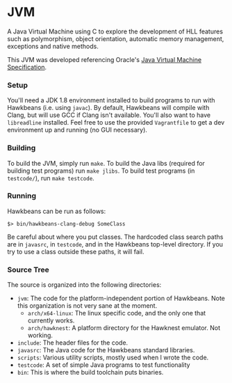 # JVM
A Java Virtual Machine using C to explore the development of HLL features such as polymorphism, object orientation, automatic memory management, exceptions and native methods.

This JVM was developed referencing Oracle's [Java Virtual Machine
Specification](https://docs.oracle.com/javase/specs/jvms/se8/html/index.html).


### Setup ###

You'll need a JDK 1.8 environment installed to build programs to run
with Hawkbeans (i.e. using `javac`).  By default, Hawkbeans
will compile with Clang, but will use GCC if Clang isn't available.
You'll also want to have `libreadline` installed. Feel free to use
the provided `Vagrantfile` to get a dev environment up and running 
(no GUI necessary).

### Building ###

To build the JVM, simply run `make`. To build the Java libs (required for
building test programs) run `make jlibs`.  To build test programs (in
`testcode/`), run `make testcode`.

### Running ###
Hawkbeans can be run as follows:

```
$> bin/hawkbeans-clang-debug SomeClass
```

Be careful about where you put classes. The hardcoded class search paths are
in `javasrc`, in `testcode`, and in the Hawkbeans top-level directory. If you
try to use a class outside these paths, it will fail.

### Source Tree ###

The source is organized into the following directories:

* `jvm`: The code for the platform-independent portion of Hawkbeans. 
	 Note this organization is not very sane at the moment.
   - `arch/x64-linux`: The linux specific code, and the only
   one that currently works.
   - `arch/hawknest`: A platform directory for the Hawknest emulator. Not working.
* `include`: The header files for the code.
* `javasrc`: The Java code for the Hawkbeans standard libraries.
* `scripts`: Various utility scripts, mostly used when I wrote the code.
* `testcode`: A set of simple Java programs to test functionality
* `bin`: This is where the build toolchain puts binaries.

